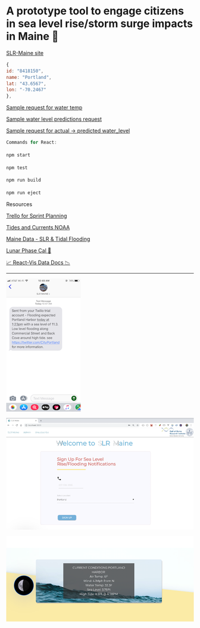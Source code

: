 # A prototype tool to engage citizens in sea level rise/storm surge impacts in Maine 🌊

[SLR-Maine site](http://slr-maine.surge.sh/)

```js
{
id: "8418150",
name: "Portland",
lat: "43.6567",
lon: "-70.2467"
},
```

[Sample request for water temp](https://tidesandcurrents.noaa.gov/api/datagetter?begin_date=20190111%2015:00&end_date=20190112%2015:06&station=8418150&product=water_temperature&units=english&time_zone=lst&application=ports_screen&format=json)

[Sample water level predictions request](https://tidesandcurrents.noaa.gov/api/datagetter?product=predictions&application=NOS.COOPS.TAC.WL&begin_date=20190112&end_date=20190113&datum=MLLW&station=8418150&time_zone=lst_ldt&units=english&interval=hilo&format=json)

[Sample request for actual -> predicted water_level](https://tidesandcurrents.noaa.gov/api/datagetter?product=water_level&application=NOS.COOPS.TAC.WL&begin_date=20190111&end_date=20190112&datum=MLLW&station=8418150&time_zone=GMT&units=english&format=json)


```js
Commands for React:

npm start

npm test

npm run build

npm run eject
```

Resources

[Trello for Sprint Planning](https://trello.com/b/IQbTPzVc/gmri)

[Tides and Currents NOAA](http://tidesandcurrents.noaa.gov/stations.html)

[Maine Data - SLR & Tidal Flooding](https://www.maine.gov/dacf/mgs/hazards/slr_ss/index.shtml)

[Lunar Phase Cal 🌝](https://github.com/kencrocken/lunar_phase)

[📈 React-Vis Data Docs 📉](https://github.com/uber/react-vis)

---

![image](./gitPhotos/SMS_Screenshot.png)

![image](./gitPhotos/main_View_Screenshot.png)

![image](./gitPhotos/data_view_screenshot.png)